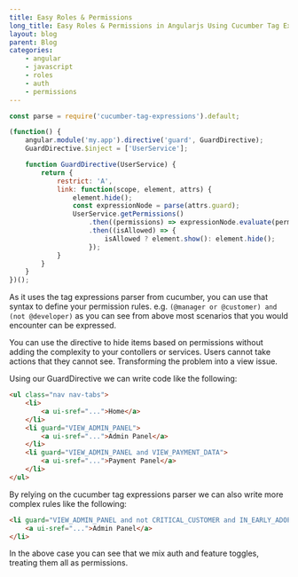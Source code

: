 ```yaml
---
title: Easy Roles & Permissions
long_title: Easy Roles & Permissions in Angularjs Using Cucumber Tag Expressions
layout: blog
parent: Blog
categories: 
    - angular 
    - javascript 
    - roles 
    - auth 
    - permissions
---
```


```js
const parse = require('cucumber-tag-expressions').default;

(function() {
    angular.module('my.app').directive('guard', GuardDirective);
    GuardDirective.$inject = ['UserService'];

    function GuardDirective(UserService) {
        return {
            restrict: 'A',
            link: function(scope, element, attrs) {
                element.hide();
                const expressionNode = parse(attrs.guard);
                UserService.getPermissions()
                    .then((permissions) => expressionNode.evaluate(permissions))
                    .then((isAllowed) => {
                        isAllowed ? element.show(): element.hide();
                    });
            }
        }
    }
})();
```
As it uses the tag expressions parser from cucumber, you can use that syntax to define your permission rules. e.g. `(@manager or @customer) and (not @developer)` as you can see from above most scenarios that you would encounter can be expressed.


You can use the directive to hide items based on permissions without adding the complexity to your contollers or services. Users cannot take actions that they cannot see. Transforming the problem into a view issue. 

Using our GuardDirective we can write code like the following:

```html
<ul class="nav nav-tabs">
    <li>
        <a ui-sref="...">Home</a>
    </li>
    <li guard="VIEW_ADMIN_PANEL">
        <a ui-sref="...">Admin Panel</a>
    </li>
    <li guard="VIEW_ADMIN_PANEL and VIEW_PAYMENT_DATA">
        <a ui-sref="...">Payment Panel</a>
    </li>
</ul>
```

By relying on the cucumber tag expressions parser we can also write more complex rules like the following:

```html
<li guard="VIEW_ADMIN_PANEL and not CRITICAL_CUSTOMER and IN_EARLY_ADOPTER_DEMO_GROUP">
    <a ui-sref="...">Admin Panel</a>
</li>
```

In the above case you can see that we mix auth and feature toggles, treating them all as permissions.

